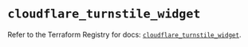 # `cloudflare_turnstile_widget`

Refer to the Terraform Registry for docs: [`cloudflare_turnstile_widget`](https://registry.terraform.io/providers/cloudflare/cloudflare/4.44.0/docs/resources/turnstile_widget).
